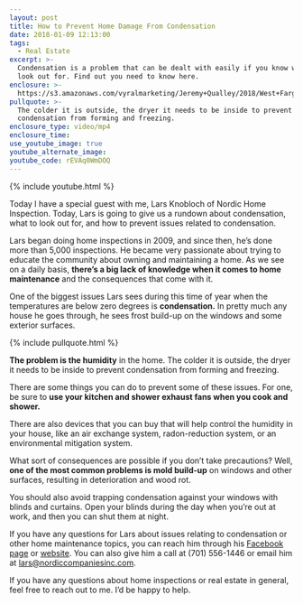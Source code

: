 ```yaml
---
layout: post
title: How to Prevent Home Damage From Condensation
date: 2018-01-09 12:13:00
tags:
  - Real Estate
excerpt: >-
  Condensation is a problem that can be dealt with easily if you know what to
  look out for. Find out you need to know here.
enclosure: >-
  https://s3.amazonaws.com/vyralmarketing/Jeremy+Qualley/2018/West+Fargo+Real+Estate-+Condensation.mp4
pullquote: >-
  The colder it is outside, the dryer it needs to be inside to prevent
  condensation from forming and freezing.
enclosure_type: video/mp4
enclosure_time:
use_youtube_image: true
youtube_alternate_image:
youtube_code: rEVAq0WmDOQ
---
```



{% include youtube.html %}

Today I have a special guest with me, Lars Knobloch of Nordic Home Inspection. Today, Lars is going to give us a rundown about condensation, what to look out for, and how to prevent issues related to condensation.

Lars began doing home inspections in 2009, and since then, he’s done more than 5,000 inspections. He became very passionate about trying to educate the community about owning and maintaining a home. As we see on a daily basis, **there’s a big lack of knowledge when it comes to home maintenance** and the consequences that come with it.

One of the biggest issues Lars sees during this time of year when the temperatures are below zero degrees is **condensation.** In pretty much any house he goes through, he sees frost build-up on the windows and some exterior surfaces.

{% include pullquote.html %}

**The problem is the humidity** in the home. The colder it is outside, the dryer it needs to be inside to prevent condensation from forming and freezing.

There are some things you can do to prevent some of these issues. For one, be sure to **use your kitchen and shower exhaust fans when you cook and shower.**

There are also devices that you can buy that will help control the humidity in your house, like an air exchange system, radon-reduction system, or an environmental mitigation system.

What sort of consequences are possible if you don’t take precautions? Well, **one of the most common problems is mold build-up** on windows and other surfaces, resulting in deterioration and wood rot.

You should also avoid trapping condensation against your windows with blinds and curtains. Open your blinds during the day when you’re out at work, and then you can shut them at night.

If you have any questions for Lars about issues relating to condensation or other home maintenance topics, you can reach him through his [Facebook page](https://www.facebook.com/NordicHomeInspection/) or [website](nordiccompaniesinc.com). You can also give him a call at (701) 556-1446 or email him at [lars@nordiccompaniesinc.com](javascript:void(location.href='mailto:'+String.fromCharCode(108,97,114,115,64,110,111,114,100,105,99,99,111,109,112,97,110,105,101,115,105,110,99,46,99,111,109))).

If you have any questions about home inspections or real estate in general, feel free to reach out to me. I’d be happy to help.